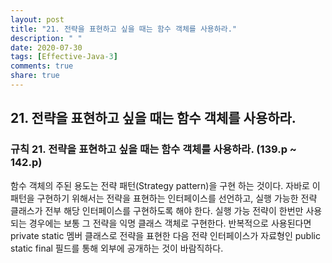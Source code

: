 ```yaml
---
layout: post
title: "21. 전략을 표현하고 싶을 때는 함수 객체를 사용하라."
description: " "
date: 2020-07-30
tags: [Effective-Java-3]
comments: true
share: true
---
```


## 21. 전략을 표현하고 싶을 때는 함수 객체를 사용하라.
### 규칙 21. 전략을 표현하고 싶을 때는 함수 객체를 사용하라. (139.p ~ 142.p)

함수 객체의 주된 용도는 전략 패턴(Strategy pattern)을 구현 하는 것이다. 
자바로 이 패턴을 구현하기 위해서는 전략을 표현하는 인터페이스를 선언하고, 실행 가능한 전략 클래스가 전부 해당 인터페이스를 구현하도록 해야 한다.
실행 가능 전략이 한번만 사용되는 경우에는 보통 그 전략을 익명 클래스 객체로 구현한다.
반복적으로 사용된다면 private static 멤버 클래스로 전략을 표현한 다음 전략 인터페이스가 자료형인 public static final 필드를 통해 외부에 공개하는 것이 바람직하다.
